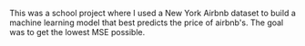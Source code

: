 This was a school project where I used a New York Airbnb dataset to build a machine learning model that best predicts the price of airbnb's. The goal was to get the lowest MSE possible. 
